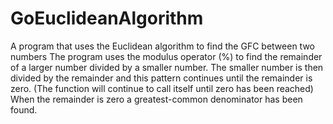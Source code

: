 # GoEuclideanAlgorithm
A program that uses the Euclidean algorithm to find the GFC between two numbers
The program uses the modulus operator (%) to find the remainder of a larger number divided by a smaller number.
The smaller number is then divided by the remainder and this pattern continues until the remainder is zero.
(The function will continue to call itself until zero has been reached)
When the remainder is zero a greatest-common denominator has been found. 
